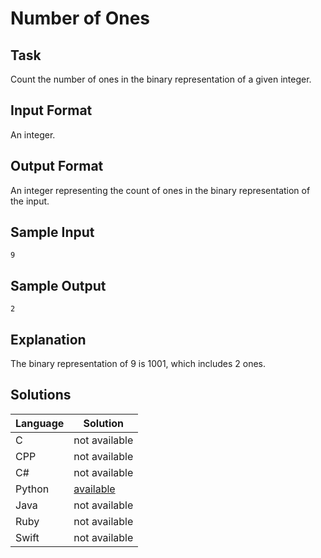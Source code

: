 # Number of Ones

## Task
Count the number of ones in the binary representation of a given integer.

## Input Format
An integer.

## Output Format
An integer representing the count of ones in the binary representation of the input.

## Sample Input
```
9
```

## Sample Output
```
2
```

## Explanation
The binary representation of 9 is 1001, which includes 2 ones.

## Solutions

Language | Solution
---------|---------
C | not available
CPP | not available
C# | not available
Python | [available](https://raw.githubusercontent.com/chankruze/challenges/master/sololearn/NumberOfOnes/NumberOfOnes.py)
Java | not available
Ruby | not available
Swift | not available